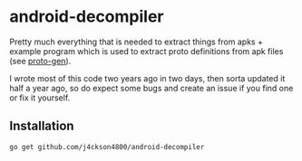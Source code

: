 # android-decompiler

Pretty much everything that is needed to extract things from apks +
example program which is used to extract proto definitions from apk files (see [proto-gen](cmd/proto-gen)).

I wrote most of this code two years ago in two days, then sorta updated it half a year ago, so do expect some bugs and create an issue if you find one or fix it yourself.

## Installation

```bash
go get github.com/j4ckson4800/android-decompiler
```
